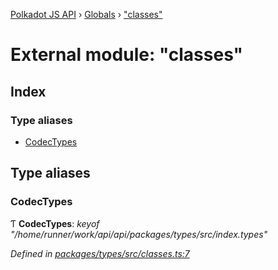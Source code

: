 [Polkadot JS API](../README.md) › [Globals](../globals.md) › ["classes"](_classes_.md)

# External module: "classes"

## Index

### Type aliases

* [CodecTypes](_classes_.md#codectypes)

## Type aliases

###  CodecTypes

Ƭ **CodecTypes**: *keyof "/home/runner/work/api/api/packages/types/src/index.types"*

*Defined in [packages/types/src/classes.ts:7](https://github.com/polkadot-js/api/blob/6bf0d5eea/packages/types/src/classes.ts#L7)*
